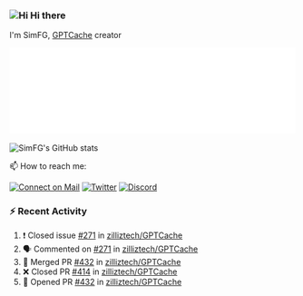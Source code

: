 ### <img src='https://qpluspicture.oss-cn-beijing.aliyuncs.com/6LjjQA/Hi.gif' alt='Hi' width="24"/> Hi there

I'm SimFG, [GPTCache](https://github.com/zilliztech/GPTCache) creator

![Metrics 👋](/metrics.plugin.followup.user.svg)

![SimFG's GitHub stats](https://github-readme-stats.vercel.app/api?username=SimFG&show_icons=true&theme=radical&count_private=true)

📫 How to reach me:

[![Connect on Mail](https://img.shields.io/badge/Ask%20me-anything-1abc9c.svg)](mailto:1142838399@qq.com)
[![Twitter](https://img.shields.io/twitter/follow/FogSim?style=social)](https://twitter.com/FogSim)
[![Discord](https://img.shields.io/discord/1092648432495251507?label=Discord&logo=discord)](https://discord.gg/Q8C6WEjSWV)

### :zap: Recent Activity

<!--START_SECTION:activity-->
1. ❗️ Closed issue [#271](https://github.com/zilliztech/GPTCache/issues/271) in [zilliztech/GPTCache](https://github.com/zilliztech/GPTCache)
2. 🗣 Commented on [#271](https://github.com/zilliztech/GPTCache/issues/271) in [zilliztech/GPTCache](https://github.com/zilliztech/GPTCache)
3. 🎉 Merged PR [#432](https://github.com/zilliztech/GPTCache/pull/432) in [zilliztech/GPTCache](https://github.com/zilliztech/GPTCache)
4. ❌ Closed PR [#414](https://github.com/zilliztech/GPTCache/pull/414) in [zilliztech/GPTCache](https://github.com/zilliztech/GPTCache)
5. 💪 Opened PR [#432](https://github.com/zilliztech/GPTCache/pull/432) in [zilliztech/GPTCache](https://github.com/zilliztech/GPTCache)
<!--END_SECTION:activity-->

